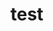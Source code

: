 <html lang="en">
<head>
    <meta charset="UTF-8">
    <meta name="viewport" content="width=device-width, initial-scale=1.0">
    <title>Webová stránka</title>
</head>
<body>
    <h1>test</h1>
</body>
</html>
